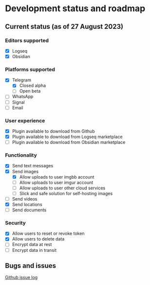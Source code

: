 # Development status and roadmap

## Current status (as of 27 August 2023)

### Editors supported
- [x] Logseq
- [x] Obsidian

### Platforms supported

- [x] Telegram
    * [x] Closed alpha
    * [ ] Open beta
- [ ] WhatsApp
- [ ] Signal
- [ ] Email

### User experience
- [x] Plugin available to download from Github
- [x] Plugin available to download from Logseq marketplace
- [ ] Plugin available to download from Obsidian marketplace

### Functionality

- [x] Send text messages
- [x] Send images
    * [x] Allow uploads to user imgbb account 
    * [ ] Allow uploads to user imgur account
    * [ ] Allow uploads to user other cloud services
    * [ ] Slick and safe solution for self-hosting images
- [ ] Send videos
- [x] Send locations
- [ ] Send documents

### Security

- [x] Allow users to reset or revoke token
- [x] Allow users to delete data
- [ ] Encrypt data at rest
- [ ] Encrypt data in transit

## Bugs and issues

[Github issue log](https://github.com/hankhank10/loglink-server/issues)